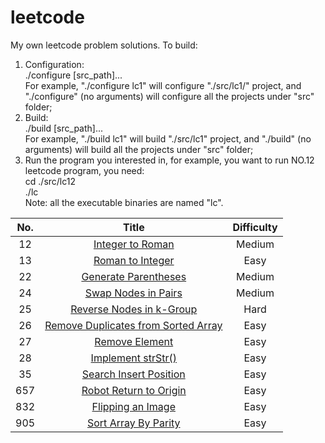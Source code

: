 # leetcode
My own leetcode problem solutions.
To build:
  1. Configuration:  
    ./configure [src_path]...  
    For example, "./configure lc1" will configure "./src/lc1/" project, and "./configure" (no arguments) will configure all the projects under "src" folder;  
  2. Build:  
    ./build [src_path]...  
    For example, "./build lc1" will build "./src/lc1" project, and "./build" (no arguments) will build all the projects under "src" folder;  
  3. Run the program you interested in, for example, you want to run NO.12 leetcode program, you need:  
    cd ./src/lc12  
    ./lc  
  Note: all the executable binaries are named "lc".  
  
| No.  | Title  | Difficulty  |
|:----:|:------:|:-----------:|
| 12  |[Integer to Roman](https://leetcode.com/problems/integer-to-roman/)| Medium  |
| 13  |[Roman to Integer](https://leetcode.com/problems/roman-to-integer/)| Easy  |
| 22  |[Generate Parentheses](https://leetcode.com/problems/generate-parentheses/)| Medium  |
| 24  |[Swap Nodes in Pairs](https://leetcode.com/problems/swap-nodes-in-pairs/)| Medium  |
| 25  |[Reverse Nodes in k-Group](https://leetcode.com/problems/reverse-nodes-in-k-group/)| Hard  |
| 26  |[Remove Duplicates from Sorted Array](https://leetcode.com/problems/remove-duplicates-from-sorted-array/)| Easy|
| 27  |[Remove Element](https://leetcode.com/problems/remove-element/)|  Easy  |
| 28  |[Implement strStr()](https://leetcode.com/problems/implement-strstr/)|  Easy  |
| 35  |[Search Insert Position](https://leetcode.com/problems/search-insert-position/)|  Easy  |
| 657  |[Robot Return to Origin](https://leetcode.com/problems/robot-return-to-origin/)|  Easy  |
| 832  |[Flipping an Image](https://leetcode.com/problems/flipping-an-image/)|  Easy  |
| 905  |[Sort Array By Parity](https://leetcode.com/problems/sort-array-by-parity/)| Easy  |
